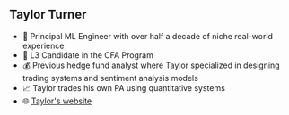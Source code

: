## Taylor Turner 

- :office: Principal ML Engineer with over half a decade of niche real-world experience
- :book: L3 Candidate in the CFA Program 
- :moneybag: Previous hedge fund analyst where Taylor specialized in designing trading systems and sentiment analysis models
- :chart_with_upwards_trend: Taylor trades his own PA using quantitative systems
- 🌐 [Taylor's website](https://www.taylorfturner.com)
